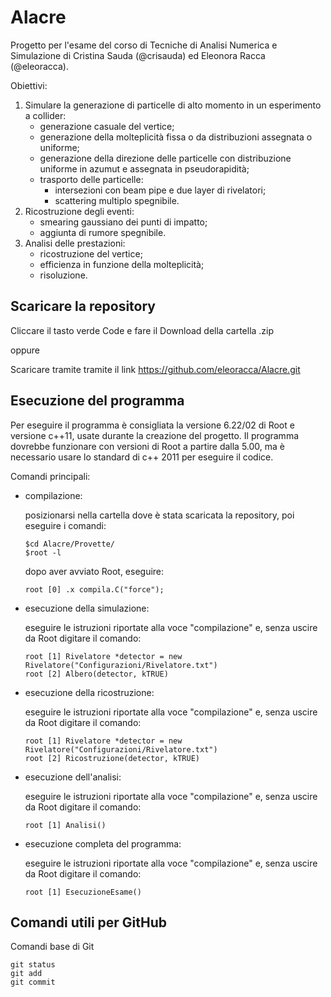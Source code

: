 # Alacre
Progetto per l'esame del corso di Tecniche di Analisi Numerica e Simulazione di Cristina Sauda (@crisauda) ed Eleonora Racca (@eleoracca).

Obiettivi:
1. Simulare la generazione di particelle di alto momento in un esperimento a collider:
   - generazione casuale del vertice;
   - generazione della molteplicità fissa o da distribuzioni assegnata o uniforme;
   - generazione della direzione delle particelle con distribuzione uniforme in azumut e assegnata in pseudorapidità;
   - trasporto delle particelle:
     - intersezioni con beam pipe e due layer di rivelatori;
     - scattering multiplo spegnibile.
2. Ricostruzione degli eventi:
   - smearing gaussiano dei punti di impatto;
   - aggiunta di rumore spegnibile.
3. Analisi delle prestazioni:
   - ricostruzione del vertice;
   - efficienza in funzione della molteplicità;
   - risoluzione.
   
Scaricare la repository
-----------------------

Cliccare il tasto verde Code e fare il Download della cartella .zip

oppure

Scaricare tramite tramite il link https://github.com/eleoracca/Alacre.git
  
Esecuzione del programma
------------------------
Per eseguire il programma è consigliata la versione 6.22/02 di Root e versione c++11, usate durante la creazione del progetto. Il programma dovrebbe funzionare con versioni di Root a partire dalla 5.00, ma è necessario usare lo standard di c++ 2011 per eseguire il codice.

Comandi principali:
- compilazione:

    posizionarsi nella cartella dove è stata scaricata la repository, poi eseguire i comandi:
    ```
    $cd Alacre/Provette/
    $root -l
    ```
    dopo aver avviato Root, eseguire:
    ```
    root [0] .x compila.C("force");
    ```
- esecuzione della simulazione:
  
    eseguire le istruzioni riportate alla voce "compilazione" e, senza uscire da Root digitare il comando:
    ```
    root [1] Rivelatore *detector = new Rivelatore("Configurazioni/Rivelatore.txt")
    root [2] Albero(detector, kTRUE)
    ```
- esecuzione della ricostruzione:
  
    eseguire le istruzioni riportate alla voce "compilazione" e, senza uscire da Root digitare il comando:
    ```
    root [1] Rivelatore *detector = new Rivelatore("Configurazioni/Rivelatore.txt")
    root [2] Ricostruzione(detector, kTRUE)
    ```
- esecuzione dell'analisi:
  
    eseguire le istruzioni riportate alla voce "compilazione" e, senza uscire da Root digitare il comando:
    ```
    root [1] Analisi()
    ```
- esecuzione completa del programma:
  
    eseguire le istruzioni riportate alla voce "compilazione" e, senza uscire da Root digitare il comando:
    ```
    root [1] EsecuzioneEsame()
    ```
    
## Comandi utili per GitHub
Comandi base di Git
```
git status
git add
git commit
```
